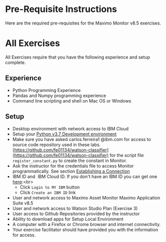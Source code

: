 # Pre-Requisite Instructions

Here are the required pre-requisites for the Maximo Monitor v8.5 exercises.

# All Exercises

All Exercises require that you have the following experience and setup complete.

## Experience
-  Python Programming Experience
-  Pandas and Numpy programming experience
-  Command line scripting and shell on Mac OS or Windows

## Setup
-  Desktop  environment with network access to IBM Cloud
-  Setup your [Python v3.7 Development environment](../setup_local_environment/)
-  Make sure you have asked carlos.ferreira1 @ibm.com for access to source code repository used in these labs.
[https://github.com/fe01134/watson-classifier](https://github.com/fe01134/watson-classifier) for the script file 
`register_constant.py` to create the constant in Monitor.
-  Ask the instructor for the credentials file to access Monitor programmatically.  See section [Establishing a Connection](https://www.ibm.com/docs/en/maximo-monitor/8.5.0?topic=calculations-using-custom-functions#env) 
-  IBM ID and  IBM Cloud ID.  If you don't have an IBM ID you can get one [here](https://www.ibm.com/account/reg/signup?):<br>
    - Click `Login to MY IBM` button<br>
    - Click `Create an IBM ID` link
-  User and network access to Maximo Asset Monitor Maximo Application Suite v8.5 
-  User and network access to Watson Studio Plan  (Exercise 3)
-  User access to Github Repositories provided by the instructor
-  Ability to download apps for Setup Local Environment
-  A computer with a Firefox or Chrome browser and internet connectivity.
-  Your exercise facilitator should have provided you with the information for access.
